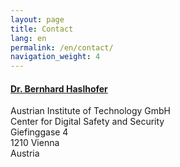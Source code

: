 ```yaml
---
layout: page
title: Contact
lang: en
permalink: /en/contact/
navigation_weight: 4
---
```


<div class="row">
	<div class="col s12 m12 l8">
		<div class = "card-panel">
			<h4><a href="http://bernhardhaslhofer.info">Dr. Bernhard Haslhofer</a></h4>
			Austrian Institute of Technology GmbH <br>
			Center for Digital Safety and Security  <br>
			Giefinggase 4  <br>
			1210 Vienna  <br>
			Austria
	    </div>
	</div>
</div>
